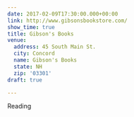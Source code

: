 ```yaml
---
date: 2017-02-09T17:30:00.000+00:00
link: http://www.gibsonsbookstore.com/
show_time: true
title: Gibson's Books
venue:
  address: 45 South Main St.
  city: Concord
  name: Gibson's Books
  state: NH
  zip: '03301'
draft: true

---
```

Reading